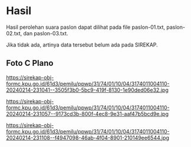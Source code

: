 # Hasil

Hasil perolehan suara paslon dapat dilihat pada file paslon-01.txt, paslon-02.txt, dan paslon-03.txt.

Jika tidak ada, artinya data tersebut belum ada pada SIREKAP.

## Foto C Plano

https://sirekap-obj-formc.kpu.go.id/61d3/pemilu/ppwp/31/74/01/10/04/3174011004110-20240214-231041--3505f3b0-5bc9-419f-8130-1e90ded06e32.jpg

https://sirekap-obj-formc.kpu.go.id/61d3/pemilu/ppwp/31/74/01/10/04/3174011004110-20240214-231057--9173cd3b-800f-4ec8-9e31-aaf47b5bcd9e.jpg

https://sirekap-obj-formc.kpu.go.id/61d3/pemilu/ppwp/31/74/01/10/04/3174011004110-20240214-231108--f4947098-46ab-4f04-8901-210149ee6544.jpg
